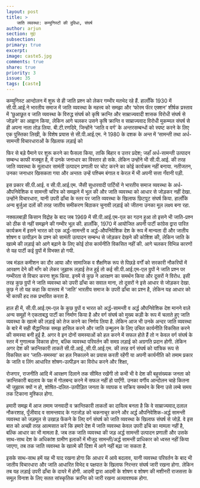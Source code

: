 ```yaml
---
layout: post
title: >
    जाति व्यवस्था: कम्युनिस्टों की दुविधा, संघर्ष
author: arjun
section: मुद्दा
subsection:
primary: true
excerpt:
image: caste5.jpg
comments: true
share: true
priority: 3
issue: 35
tags: [caste]
---
```


कम्युनिस्ट आन्दोलन में शुरू से ही जाति प्रश्न को लेकर गम्भीर मतभेद रहे हैं. हालाँकि 1930 में सी.पी.आई.ने भारतीय समाज में जाति व्यवस्था के महत्त्व को समझा और ‘फोरम फाॅर एक्शन’ शीर्षक प्रस्ताव में ‘छुआछूत व जाति व्यवस्था के विरुद्ध संघर्ष को कृषि क्रान्ति और साम्राज्यवादी शासक विरोधी संघर्ष से जोड़ने’ का आह्वान किया, लेकिन आगे चलकर उसने कृषि क्रान्ति व साम्राज्यवाद विरोधी मुकम्मल संघर्ष से ही अपना नाता तोड़ लिया. बी.टी.रणदिवे, जिन्होंने ‘जाति व वर्ग’ के अन्तरसम्बन्धों को स्पष्ट करने के लिए एक पुस्तिका लिखी, के विशेष प्रयास से सी.पी.आई.एम. ने 1980 के दशक के अन्त में ‘सामन्ती तथा अर्ध-सामन्ती विचारधाराओं के खिलाफ लड़ाई को

​फिर से बड़े पैमाने पर शुरू करने का फैसला किया, ताकि बिहार व उत्तर प्रदेश; जहाँ अर्ध-सामन्ती उत्पादन सम्बन्ध काफी मजबूत है, में उनके जनाधार का विस्तार हो सके. लेकिन उन्होंने भी सी.पी.आई. की तरह जाति व्यवस्था के मूलाधार सामंती उत्पादन प्रणाली पर चोट करने का कोई कार्यक्रम नहीं बनाया. नतीजतन, उनका जनाधार खिसकता गया और अन्ततः उन्हें पश्चिम बंगाल व केरल में भी अपनी सत्ता गँवानी पड़ी.

इस प्रकार सी.पी.आई. व सी.पी.आई.एम. जैसी सुधारवादी पार्टियों ने भारतीय समाज व्यवस्था के अर्ध-औपनिवेशिक व सामन्ती चरित्र को समझने में भूल की और जाति व्यवस्था को आधार से जोड़कर नहीं देखा. उन्होंने विचारधारा, यानी उपरी ढाँचा के स्तर पर जाति व्यवस्था के खिलाफ छिटपुट संघर्ष किया. हालाँकि अन्य बुर्जुआ दलों की तरह जातीय समीकरण बिठाकर चुनावी लड़ाई को जीतना उनका मूल लक्ष्य बना रहा.

नक्सलबाड़ी किसान विद्रोह के बाद जब 1969 में सी.पी.आई.एम-एल का गठन हुआ तो इसने भी जाति-प्रश्न को ठीक से नहीं समझने की गम्भीर भूल की. हालाँकि, 1970 में आयोजित अपनी पार्टी कांग्रेस द्वारा पारित कार्यक्रम में इसने भारत को एक अर्द्ध-सामन्ती व अर्द्ध-औपनिवेशिक देश के रूप में मान्यता दी और जातीय शोषण व उत्पीड़न के प्रश्न को सामंती उत्पादन सम्बन्ध से जोड़कर देखने की कोशिश की, लेकिन जाति के खात्मे की लड़ाई को आगे बढ़ाने के लिए कोई ठोस कार्यनीति विकसित नहीं की. आगे चलकर विभिन्न कारणों से यह पार्टी कई ग्रुपों में विभक्त हो गयी.

जब मंडल कमीशन का दौर आया और सामाजिक व शैक्षणिक रूप से पिछड़े वर्गों को सरकारी नौकरियों में आरक्षण देने की माँग को लेकर जुझारू लड़ाई तेज हुई तो कई सी.पी.आई.एम-एल ग्रुपों ने जाति प्रश्न पर गम्भीरता से विचार करना शुरू किया. इनमें से कुछ ने आरक्षण का समर्थन किया और दूसरों ने विरोध. इसी तरह कुछ ग्रुपों ने जाति व्यवस्था को उपरी ढाँचा का सवाल माना, तो दूसरों ने इसे आधार से जोड़कर देखा. कुछ ने तो यह कहा कि वास्तव में ‘जाति’ भारतीय समाज के उपरी ढाँचा का प्रश्न है, लेकिन यह आधार को भी काफी हद तक प्रभावित करता है.

हाल ही में, सी.पी.आई.एम-एल के कुछ ग्रुपों व भारत को अर्द्ध-सामन्ती व अर्द्ध औपनिवेशिक देश मानने वाले अन्य समूहों ने एकताबद्ध पार्टी का निर्माण किया है और वर्ग संघर्ष को मुख्य कड़ी के रूप में चलाते हुए जाति व्यवस्था के खात्मे की लड़ाई को तेज करने का निर्णय लिया है. लेकिन आज भी उनके अन्दर जाति व्यवस्था के बारे में सही सैद्धान्तिक समझ हासिल करने और जाति उन्मूलन के लिए उचित कार्यनीति विकसित करने की समस्या बनी हुई है. अगर वे इन दोनों समस्याओं को हल करने में सफल होते हैं तो न केवल वर्ग संघर्ष के स्तर में गुणात्मक विकास होगा, बल्कि व्यवस्था परिवर्तन की समग्र लड़ाई को अग्रगति प्रदान होगी. लेकिन अगर देश की क्रान्तिकारी ताकतें सी.पी.आई.,सी.पी.आई.एम. की तरह वर्ग संघर्ष को यांत्रिक रूप से विकसित कर ‘जाति-समस्या’ का हल निकालने का प्रयास करती रहेंगी या अपनी कार्यनीति को तमाम प्रकार के जाति व लिंग आधारित शोषण-उत्पीड़न का विरोध करने और शिक्षा,

रोजगार, राजनीति आदि में आरक्षण दिलाने तक सीमित रखेंगी तो कभी भी वे देश की बहुसंख्यक जनता को क्रान्तिकारी बदलाव के पक्ष में गोलबन्द करने में सफल नहीं हो पाएँगी. उनका वर्गीय आन्दोलन चाहे कितना भी जुझारू क्यों न हो, शोषित-दलित-उत्पीड़ित जनता के व्यापक व सक्रिय समर्थन के बिना उसे लम्बे समय तक टिकाना मुश्किल होगा.

हमारी समझ में आज तमाम जनवादी व क्रान्तिकारी ताकतों का दायित्व बनता है कि वे साम्राज्यवाद,दलाल नौकरशाह, पूँजीवाद व सामन्तवाद के गठजोड़ को चकनाचूर करने और अर्द्ध औपनिवेशिक-अर्द्ध सामन्ती व्यवस्था को जड़मूल से उखाड़ फेंकने के लिए वर्ग संघर्ष को जाति व्यवस्था के खिलाफ संघर्ष से जोड़ें. वे इस बात को अच्छी तरह आत्मसात करें कि हमारे देश में जाति व्यवस्था केवल उपरी ढाँचे का मामला नहीं है, बल्कि आधार का भी मामला है. जब तक जाति व्यवस्था की जड़ अर्द्ध सामन्ती उत्पादन प्रणाली और उसके साथ-साथ देश के अधिकांश ग्रामीण इलाकों में मौजूद सामन्ती/अर्द्ध  सामन्ती प्राधिकार को ध्वस्त नहीं किया जाएगा, तब तक जाति व्यवस्था के खात्मे की दिशा में आगे नहीं बढ़ा जा सकता है.

इसके साथ-साथ हमें यह भी याद रखना होगा कि आधार में आये बदलाव, यानी व्यवस्था परिवर्तन के बाद भी जातीय विचारधारा और जाति आधारित विभेद व पक्षपात के खिलाफ निरन्तर संघर्ष जारी रखना होगा. लेकिन तब यह लड़ाई उपरी ढाँचा के दायरे में होगी. आदमी द्वारा आदमी के शोषण व शोषण की मशीनरी राजसत्ता के समूल विनाश के लिए सतत सांस्कृतिक क्रान्ति को जारी रखना अत्यावश्यक होगा.
